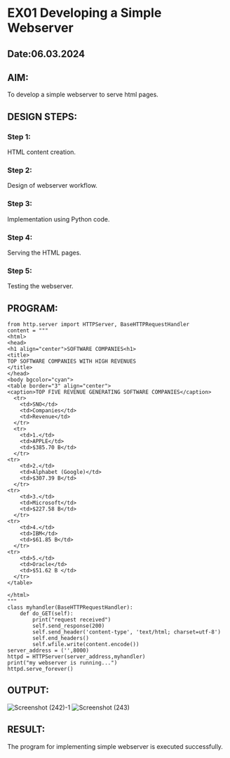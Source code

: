 # EX01 Developing a Simple Webserver
## Date:06.03.2024

## AIM:
To develop a simple webserver to serve html pages.

## DESIGN STEPS:
### Step 1: 
HTML content creation.

### Step 2:
Design of webserver workflow.

### Step 3:
Implementation using Python code.

### Step 4:
Serving the HTML pages.

### Step 5:
Testing the webserver.

## PROGRAM:
```
from http.server import HTTPServer, BaseHTTPRequestHandler
content = """
<html>
<head>
<h1 align="center">SOFTWARE COMPANIES<h1>
<title>
TOP SOFTWARE COMPANIES WITH HIGH REVENUES
</title>
</head>
<body bgcolor="cyan">
<table border="3" align="center">
<caption>TOP FIVE REVENUE GENERATING SOFTWARE COMPANIES</caption>
  <tr>
    <td>SNO</td>
    <td>Companies</td>
    <td>Revenue</td>
  </tr>
  <tr>
    <td>1.</td>
    <td>APPLE</td>
    <td>$385.70 B</td>
  </tr>
<tr>
    <td>2.</td>
    <td>Alphabet (Google)</td>
    <td>$307.39 B</td>
  </tr>
<tr>
    <td>3.</td>
    <td>Microsoft</td>
    <td>$227.58 B</td>
  </tr>
<tr>
    <td>4.</td>
    <td>IBM</td>
    <td>$61.85 B</td>
  </tr>
<tr>
    <td>5.</td>
    <td>Oracle</td>
    <td>$51.62 B </td>
  </tr>
</table>

</html>
"""
class myhandler(BaseHTTPRequestHandler):
    def do_GET(self):
        print("request received")
        self.send_response(200)
        self.send_header('content-type', 'text/html; charset=utf-8')
        self.end_headers()
        self.wfile.write(content.encode())
server_address = ('',8000)
httpd = HTTPServer(server_address,myhandler)
print("my webserver is running...")
httpd.serve_forever()
```



## OUTPUT:
![Screenshot (242)-1](https://github.com/Hemaprasad-N/simplewebserver/assets/135933397/8a2cbf0d-8385-4c9c-b6f5-a76da6ab75aa)
![Screenshot (243)](https://github.com/Hemaprasad-N/simplewebserver/assets/135933397/cbe2740f-8edc-4a0e-96c0-b72642e7f5c8)


## RESULT:
The program for implementing simple webserver is executed successfully.
